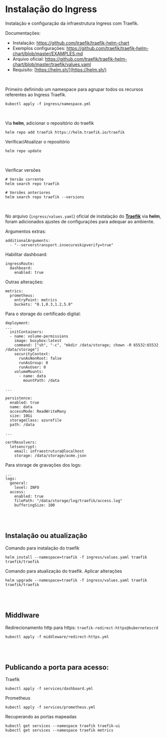 # Instalação do Ingress

Instalação e configuração da infraestrutura Ingress com Traefik.

Documentações:

- Instalação: https://github.com/traefik/traefik-helm-chart
- Exemplos configurações: https://github.com/traefik/traefik-helm-chart/blob/master/EXAMPLES.md
- Arquivo oficial: https://github.com/traefik/traefik-helm-chart/blob/master/traefik/values.yaml
- Requisito: [https://helm.sh/](https://helm.sh/)

<br>

Primeiro definindo um namespace para agrupar todos os recursos referentes ao Ingress Traefik.

```
kubectl apply -f ingress/namespace.yml
```
<br>

Via **helm**, adicionar o repositório do traefik
```
helm repo add traefik https://helm.traefik.io/traefik
```

Verificar/Atualizar o repositório
```
helm repo update
```
<br>


Verificar versões
```
# Versão corrente
helm search repo traefik

# Versões anteriores
helm search repo traefik --versions
```
<br>

No arquivo (`ingress/values.yaml`) oficial de instalação do [**Traefik**](https://github.com/traefik/traefik-helm-chart/blob/master/traefik/values.yaml) via **helm**, foram adicionados ajustes de configurações para adequar ao ambiente.

Argumentos extras:
```
additionalArguments:
  - "--serverstransport.insecureskipverify=true"
```

Habilitar dashboard:
```
ingressRoute:
  dashboard:
    enabled: true
```

Outras alterações:
```
metrics:
  prometheus:
    entryPoint: metrics
    buckets: "0.1,0.3,1.2,5.0"
```

Para o storage do certificado digital:
```
deployment:
...
  initContainers:
  - name: volume-permissions
    image: busybox:latest
    command: ["sh", "-c", "mkdir /data/storage; chown -R 65532:65532 /data/storage"]
    securityContext:
      runAsNonRoot: false
      runAsGroup: 0
      runAsUser: 0
    volumeMounts:
      - name: data
        mountPath: /data

...

persistence:
  enabled: true
  name: data
  accessMode: ReadWriteMany
  size: 10Gi
  storageClass: azurefile
  path: /data

...

certResolvers:
  letsencrypt:
    email: infraestrutura@localhost
    storage: /data/storage/acme.json
```

Para storage de gravações dos logs:
```
...
logs:
  general:
    level: INFO
  access:
    enabled: true
    filePath: "/data/storage/log/traefik/access.log"
    bufferingSize: 100
```

<br><br>

## Instalação ou atualização

Comando para instalação do traefik
```
helm install --namespace=traefik -f ingress/values.yaml traefik traefik/traefik
```

Comando para atualização do traefik. Aplicar alterações
```
helm upgrade --namespace=traefik -f ingress/values.yaml traefik traefik/traefik
```
<br><br>


## Middlware

Redirecionamento http para https: `traefik-redirect-https@kubernetescrd`
```
kubectl apply -f middleware/redirect-https.yml
```

<br><br>

## Publicando a porta para acesso:

Traefik
```
kubectl apply -f services/dashboard.yml
```

Prometheus
```
kubectl apply -f services/prometheus.yml
```

Recuperando as portas mapeadas
```
kubectl get services --namespace traefik traefik-ui
kubectl get services --namespace traefik metrics
```
